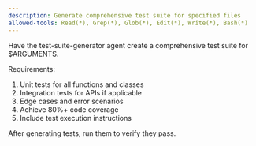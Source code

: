 ```yaml
---
description: Generate comprehensive test suite for specified files
allowed-tools: Read(*), Grep(*), Glob(*), Edit(*), Write(*), Bash(*)
---
```


Have the test-suite-generator agent create a comprehensive test suite for $ARGUMENTS.

Requirements:
1. Unit tests for all functions and classes
2. Integration tests for APIs if applicable
3. Edge cases and error scenarios
4. Achieve 80%+ code coverage
5. Include test execution instructions

After generating tests, run them to verify they pass.
